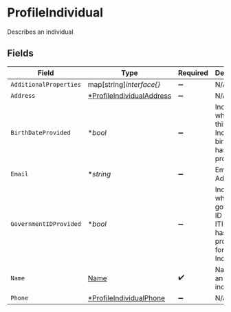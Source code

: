 # ProfileIndividual

Describes an individual


## Fields

| Field                                                                                     | Type                                                                                      | Required                                                                                  | Description                                                                               | Example                                                                                   |
| ----------------------------------------------------------------------------------------- | ----------------------------------------------------------------------------------------- | ----------------------------------------------------------------------------------------- | ----------------------------------------------------------------------------------------- | ----------------------------------------------------------------------------------------- |
| `AdditionalProperties`                                                                    | map[string]*interface{}*                                                                  | :heavy_minus_sign:                                                                        | N/A                                                                                       |                                                                                           |
| `Address`                                                                                 | [*ProfileIndividualAddress](../../models/shared/profileindividualaddress.md)              | :heavy_minus_sign:                                                                        | N/A                                                                                       |                                                                                           |
| `BirthDateProvided`                                                                       | **bool*                                                                                   | :heavy_minus_sign:                                                                        | Indicates whether this Individual's birth date has been provided                          |                                                                                           |
| `Email`                                                                                   | **string*                                                                                 | :heavy_minus_sign:                                                                        | Email Address                                                                             | amanda@classbooker.dev                                                                    |
| `GovernmentIDProvided`                                                                    | **bool*                                                                                   | :heavy_minus_sign:                                                                        | Indicates whether a government ID (SSN, ITIN, etc.) has been provided for this Individual |                                                                                           |
| `Name`                                                                                    | [Name](../../models/shared/name.md)                                                       | :heavy_check_mark:                                                                        | Name for an individual                                                                    |                                                                                           |
| `Phone`                                                                                   | [*ProfileIndividualPhone](../../models/shared/profileindividualphone.md)                  | :heavy_minus_sign:                                                                        | N/A                                                                                       |                                                                                           |